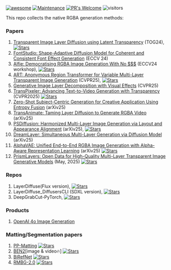 [![awesome](https://awesome.re/badge.svg)](https://awesome.re) [![Maintenance](https://img.shields.io/badge/Maintained%3F-yes-green.svg)](https://GitHub.com/Naereen/StrapDown.js/graphs/commit-activity) [![PR's Welcome](https://img.shields.io/badge/PRs-welcome-brightgreen.svg?style=flat)](http://makeapullrequest.com) 
![visitors](https://visitor-badge.laobi.icu/badge?page_id=wendashi/awesome-transparent-generation)

This repo collects the native RGBA generation methods:

### Papers

1. [Transparent Image Layer Diffusion using Latent Transparency](https://dl.acm.org/doi/10.1145/3658150) (TOG24), 
   <a href="https://github.com/lllyasviel/LayerDiffuse" title="GitHub Repo">
     <i class="fab fa-github"></i> 
     <img src="https://img.shields.io/github/stars/lllyasviel/LayerDiffuse.svg?style=social" alt="Stars">
   </a>
2. [FontStudio: Shape-Adaptive Diffusion Model for Coherent and Consistent Font Effect Generation](https://font-studio.github.io/) (ECCV 24)  
3. [Alfie: Democratising RGBA Image Generation With No $$$](https://arxiv.org/abs/2408.14826) (ECCV24 workshop), 
   <a href="https://github.com/aimagelab/Alfie" title="GitHub Repo">
     <i class="fab fa-github"></i> 
     <img src="https://img.shields.io/github/stars/aimagelab/Alfie.svg?style=social" alt="Stars">
   </a>
4. [ART: Anonymous Region Transformer for Variable Multi-Layer Transparent Image Generation](https://art-msra.github.io/) (CVPR25), 
   <a href="https://github.com/microsoft/art-msra" title="GitHub Repo">
     <i class="fab fa-github"></i> 
     <img src="https://img.shields.io/github/stars/microsoft/art-msra.svg?style=social" alt="Stars">
   </a>
5. [Generative Image Layer Decomposition with Visual Effects](https://rayjryang.github.io/LayerDecomp/) (CVPR25)
6. [TransPixeler: Advancing Text-to-Video Generation with Transparency](https://openaccess.thecvf.com/content/CVPR2025/html/Wang_TransPixeler_Advancing_Text-to-Video_Generation_with_Transparency_CVPR_2025_paper.html) (CVPR2025)
     <a href="https://wileewang.github.io/TransPixar/" title="GitHub Repo">
     <i class="fab fa-github"></i> 
     <img src="https://img.shields.io/github/stars/wileewang/TransPixeler.svg?style=social" alt="Stars">
   </a>
7. [Zero-Shot Subject-Centric Generation for Creative Application Using Entropy Fusion](https://arxiv.org/abs/2503.10697) (arXiv25)
8. [TransAnimate: Taming Layer Diffusion to Generate RGBA Video](https://arxiv.org/abs/2503.17934) (arXiv25)
9. [PSDiffusion: Harmonized Multi-Layer Image Generation via Layout and Appearance Alignment](https://arxiv.org/abs/2505.11468) (arXiv25),
   <a href="https://github.com/dingbang777/PSDiffusion/" title="GitHub Repo">
     <i class="fab fa-github"></i> 
     <img src="https://img.shields.io/github/stars/dingbang777/PSDiffusion.svg?style=social" alt="Stars">
   </a>
10. [DreamLayer: Simultaneous Multi-Layer Generation via Diffusion Model](https://arxiv.org/abs/2503.12838) (arXiv25)
11. [AlphaVAE: Unified End-to-End RGBA Image Generation with Alpha-Aware Representation Learning](https://github.com/o0o0o00o0/AlphaVAE) (arXiv25)
      <a href="https://github.com/o0o0o00o0/AlphaVAE/" title="GitHub Repo">
        <i class="fab fa-github"></i> 
        <img src="https://img.shields.io/github/stars/o0o0o00o0/AlphaVAE.svg?style=social" alt="Stars">
      </a>
12. [PrismLayers: Open Data for High-Quality Multi-Layer Transparent Image Generative Models](https://github.com/redredsheep/PrismLayers?tab=readme-ov-file) (May, 2025)
      <a href="https://github.com/redredsheep/PrismLayers/" title="GitHub Repo">
        <i class="fab fa-github"></i> 
        <img src="https://img.shields.io/github/stars/redredsheep/PrismLayers.svg?style=social" alt="Stars">
      </a>


### Repos

1. LayerDiffuse(Flux version), 
   <a href="https://github.com/RedAIGC/Flux-version-LayerDiffuse" title="GitHub Repo">
     <i class="fab fa-github"></i> 
     <img src="https://img.shields.io/github/stars/RedAIGC/Flux-version-LayerDiffuse.svg?style=social" alt="Stars">
   </a>
2. LayerDiffuse_DiffusersCLI (SDXL version),
   <a href="https://github.com/lllyasviel/LayerDiffuse_DiffusersCLI" title="GitHub Repo">
     <i class="fab fa-github"></i> 
     <img src="https://img.shields.io/github/stars/lllyasviel/LayerDiffuse_DiffusersCLI.svg?style=social" alt="Stars">
   </a>
3. DeepGrabCut-PyTorch, 
   <a href="https://github.com/jfzhang95/DeepGrabCut-PyTorch" title="GitHub Repo">
     <i class="fab fa-github"></i> 
     <img src="https://img.shields.io/github/stars/jfzhang95/DeepGrabCut-PyTorch.svg?style=social" alt="Stars">
   </a>


### Products

1. [OpenAI 4o Image Generation](https://openai.com/index/introducing-4o-image-generation/)


### Matting/Segmentation papers
1. [PP-Matting](https://github.com/PaddlePaddle/PaddleSeg)
   <a href="https://github.com/PaddlePaddle/PaddleSeg" title="GitHub Repo">
     <i class="fab fa-github"></i> 
     <img src="https://img.shields.io/github/stars/PaddlePaddle/PaddleSeg.svg?style=social" alt="Stars">
   </a>
2. [BEN2](https://github.com/PramaLLC/BEN2?tab=readme-ov-file)[image & video🔥]
   <a href="https://github.com/PramaLLC/BEN2" title="GitHub Repo">
     <i class="fab fa-github"></i> 
     <img src="https://img.shields.io/github/stars/PramaLLC/BEN2.svg?style=social" alt="Stars">
   </a>
3. [BiRefNet](https://github.com/ZhengPeng7/BiRefNet)
   <a href="https://github.com/ZhengPeng7/BiRefNet" title="GitHub Repo">
     <i class="fab fa-github"></i> 
     <img src="https://img.shields.io/github/stars/ZhengPeng7/BiRefNet.svg?style=social" alt="Stars">
   </a>
4. [RMBG-2.0](https://github.com/pinokiofactory/RMBG-2-Studio?tab=readme-ov-file#architecture)
   <a href="https://github.com/pinokiofactory/RMBG-2-Studio" title="GitHub Repo">
     <i class="fab fa-github"></i> 
     <img src="https://img.shields.io/github/stars/pinokiofactory/RMBG-2-Studio.svg?style=social" alt="Stars">
   </a>

